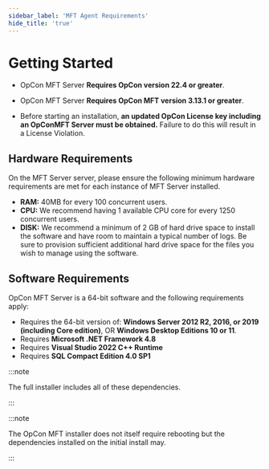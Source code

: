 ```yaml
---
sidebar_label: 'MFT Agent Requirements'
hide_title: 'true'
---
```


# Getting Started

* OpCon MFT Server **Requires OpCon version 22.4 or greater**.

* OpCon MFT Server **Requires OpCon MFT version 3.13.1 or greater**.

* Before starting an installation, **an updated OpCon License key including an OpConMFT Server must be obtained.** Failure to do this will result in a License 
Violation.

## Hardware Requirements

On the MFT Server server, please ensure the following minimum hardware requirements are met for each instance of MFT Server installed.

* **RAM:** 40MB for every 100 concurrent users. 
* **CPU:** We recommend having 1 available CPU core for every 1250 concurrent users.
* **DISK:** We recommend a minimum of 2 GB of hard drive space to install the software and have room to maintain a typical number of logs. Be sure to provision sufficient additional hard drive space for the files you wish to manage using the software.

## Software Requirements

OpCon MFT Server is a 64-bit software and the following requirements apply:

* Requires the 64-bit version of: **Windows Server 2012 R2, 2016, or 2019 (including Core edition)**, OR **Windows Desktop Editions 10 or 11**.
* Requires **Microsoft .NET Framework 4.8**
* Requires **Visual Studio 2022 C++ Runtime**
* Requires **SQL Compact Edition 4.0 SP1**

:::note 

The full installer includes all of these dependencies.

:::

:::note

The OpCon MFT installer does not itself require rebooting but the dependencies installed on the initial install may.

:::

